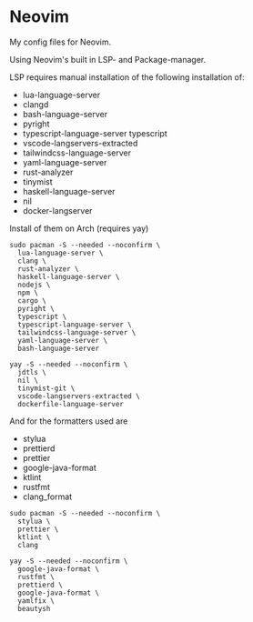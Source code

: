 # Neovim

My config files for Neovim.

Using Neovim's built in LSP- and Package-manager.

LSP requires manual installation of the following installation of:

- lua-language-server
- clangd
- bash-language-server
- pyright
- typescript-language-server typescript
- vscode-langservers-extracted
- tailwindcss-language-server
- yaml-language-server
- rust-analyzer
- tinymist
- haskell-language-server
- nil
- docker-langserver

Install of them on Arch (requires yay)

```
sudo pacman -S --needed --noconfirm \
  lua-language-server \
  clang \
  rust-analyzer \
  haskell-language-server \
  nodejs \
  npm \
  cargo \
  pyright \
  typescript \
  typescript-language-server \
  tailwindcss-language-server \
  yaml-language-server \
  bash-language-server

yay -S --needed --noconfirm \
  jdtls \
  nil \
  tinymist-git \
  vscode-langservers-extracted \
  dockerfile-language-server

```

And for the formatters used are

- stylua
- prettierd
- prettier
- google-java-format
- ktlint
- rustfmt
- clang_format

```
sudo pacman -S --needed --noconfirm \
  stylua \
  prettier \
  ktlint \
  clang

yay -S --needed --noconfirm \
  google-java-format \
  rustfmt \
  prettierd \
  google-java-format \
  yamlfix \
  beautysh
```
